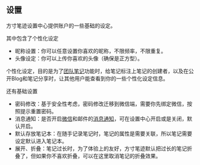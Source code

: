 ## 设置

方寸笔迹设置中心提供账户的一些基础的设定。

其中包含了个性化设定

- 昵称设置：你可以任意设置你喜欢的昵称，不限频率，不限重复。
- 头像设定：你可以上传你喜欢的头像（确保是正方型）。

个性化设定，目的是为了[团队笔记](./team.md)功能时，给笔记标注上笔记的创建者，以及在公开Blog和笔记分享时，让其他用户能查看到你的一些个性化设定信息。



还有基础设置

- 密码修改：基于安全性考虑，密码修改迁移到微信端，需要你先绑定微信，按照提示重置密码。
- 消息通知：是否开启[微信](./wx.md)和邮件的[消息通知](./notify.md)，可在设置中心开启或是关闭，默认开启。
- 默认存放笔记本：在随手记录笔记时，笔记的属性是需要关联，所以笔记需要设定默认进入笔记本。
- 展开、折叠：笔记过长时，为了体验上的友好，方寸笔迹默认把过长的笔记折叠了，但如果你不喜欢折叠，可以在这里取消笔记的折叠效果。

